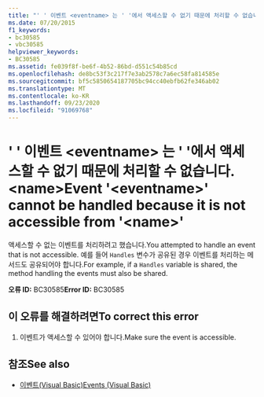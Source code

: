 ```yaml
---
title: "' ' 이벤트 <eventname> 는 ' '에서 액세스할 수 없기 때문에 처리할 수 없습니다. <name>"
ms.date: 07/20/2015
f1_keywords:
- bc30585
- vbc30585
helpviewer_keywords:
- BC30585
ms.assetid: fe039f8f-be6f-4b52-86bd-d551c54b85cd
ms.openlocfilehash: de8bc53f3c217f7e3ab2578c7a6ec58fa814585e
ms.sourcegitcommit: bf5c5850654187705bc94cc40ebfb62fe346ab02
ms.translationtype: MT
ms.contentlocale: ko-KR
ms.lasthandoff: 09/23/2020
ms.locfileid: "91069768"
---
```

# <a name="event-eventname-cannot-be-handled-because-it-is-not-accessible-from-name"></a><span data-ttu-id="238a7-102">' ' 이벤트 \<eventname> 는 ' '에서 액세스할 수 없기 때문에 처리할 수 없습니다. \<name></span><span class="sxs-lookup"><span data-stu-id="238a7-102">Event '\<eventname>' cannot be handled because it is not accessible from '\<name>'</span></span>

<span data-ttu-id="238a7-103">액세스할 수 없는 이벤트를 처리하려고 했습니다.</span><span class="sxs-lookup"><span data-stu-id="238a7-103">You attempted to handle an event that is not accessible.</span></span> <span data-ttu-id="238a7-104">예를 들어 `Handles` 변수가 공유된 경우 이벤트를 처리하는 메서드도 공유되어야 합니다.</span><span class="sxs-lookup"><span data-stu-id="238a7-104">For example, if a `Handles` variable is shared, the method handling the events must also be shared.</span></span>  
  
 <span data-ttu-id="238a7-105">**오류 ID:** BC30585</span><span class="sxs-lookup"><span data-stu-id="238a7-105">**Error ID:** BC30585</span></span>  
  
## <a name="to-correct-this-error"></a><span data-ttu-id="238a7-106">이 오류를 해결하려면</span><span class="sxs-lookup"><span data-stu-id="238a7-106">To correct this error</span></span>  
  
1. <span data-ttu-id="238a7-107">이벤트가 액세스할 수 있어야 합니다.</span><span class="sxs-lookup"><span data-stu-id="238a7-107">Make sure the event is accessible.</span></span>  
  
## <a name="see-also"></a><span data-ttu-id="238a7-108">참조</span><span class="sxs-lookup"><span data-stu-id="238a7-108">See also</span></span>

- [<span data-ttu-id="238a7-109">이벤트(Visual Basic)</span><span class="sxs-lookup"><span data-stu-id="238a7-109">Events (Visual Basic)</span></span>](../programming-guide/language-features/events/index.md)
